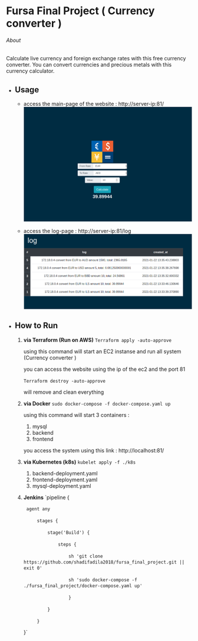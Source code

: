 # Fursa Final Project ( Currency converter )
###### About 
Calculate live currency and foreign exchange rates with this free currency converter. You can convert currencies and precious metals with this currency calculator.

* ## Usage 
    *   access the main-page of the website : http://server-ip:81/
        ![GitHub Logo](/ScreenShots/homepage.png)

    *   access the log-page  : http://server-ip:81/log
        ![GitHub Logo](/ScreenShots/log.png)
    
* ## How to Run 
    1. **via Terraform (Run on AWS)**
        `Terraform apply -auto-approve`

         using this command will start an  EC2 instanse and run all system (Currency converter )

         you can access the website using the ip of the ec2 and the port 81 
        
        `Terraform destroy -auto-approve` 

         will remove and clean everything 

    2. **via Docker** 
        `sudo docker-compose -f docker-compose.yaml up `
        
        using this command will start 3 containers : 
        1. mysql 
        2. backend
        3. frontend 
        
        you access the system using this link : http://localhost:81/

    3. **via Kubernetes (k8s)**
        `kubelet apply -f ./k8s` 
        1. backend-deployment.yaml 
        2. frontend-deployment.yaml 
        3. mysql-deployment.yaml

    4. **Jenkins** 
        `pipeline {

            agent any

                stages {

                    stage('Build') {

                        steps {

                            sh 'git clone https://github.com/shadifadila2018/fursa_final_project.git || exit 0'

                            sh 'sudo docker-compose -f ./fursa_final_project/docker-compose.yaml up'

                            }

                    }

                }

         }`

        
    



